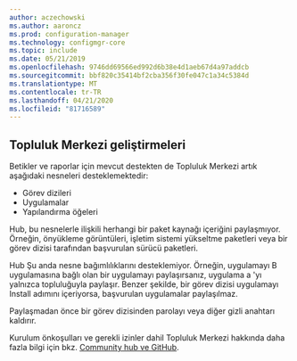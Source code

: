 ```yaml
---
author: aczechowski
ms.author: aaroncz
ms.prod: configuration-manager
ms.technology: configmgr-core
ms.topic: include
ms.date: 05/21/2019
ms.openlocfilehash: 9746dd69566ed992d6b38e4d1aeb67d4a97addcb
ms.sourcegitcommit: bbf820c35414bf2cba356f30fe047c1a34c5384d
ms.translationtype: MT
ms.contentlocale: tr-TR
ms.lasthandoff: 04/21/2020
ms.locfileid: "81716589"
---
```

## <a name="improvements-to-community-hub"></a><a name="bkmk_hub"></a>Topluluk Merkezi geliştirmeleri

<!--4224401-->

Betikler ve raporlar için mevcut destekten de Topluluk Merkezi artık aşağıdaki nesneleri desteklemektedir:  

- Görev dizileri
- Uygulamalar
- Yapılandırma öğeleri  

Hub, bu nesnelerle ilişkili herhangi bir paket kaynağı içeriğini paylaşmıyor. Örneğin, önyükleme görüntüleri, işletim sistemi yükseltme paketleri veya bir görev dizisi tarafından başvurulan sürücü paketleri.

Hub Şu anda nesne bağımlılıklarını desteklemiyor. Örneğin, uygulamayı B uygulamasına bağlı olan bir uygulamayı paylaşırsanız, uygulama a 'yı yalnızca topluluğuyla paylaşır. Benzer şekilde, bir görev dizisi uygulamayı Install adımını içeriyorsa, başvurulan uygulamalar paylaşılmaz.

Paylaşmadan önce bir görev dizisinden parolayı veya diğer gizli anahtarı kaldırır.

Kurulum önkoşulları ve gerekli izinler dahil Topluluk Merkezi hakkında daha fazla bilgi için bkz. [Community hub ve GitHub](../../technical-preview-1904.md#community-hub-and-github).
